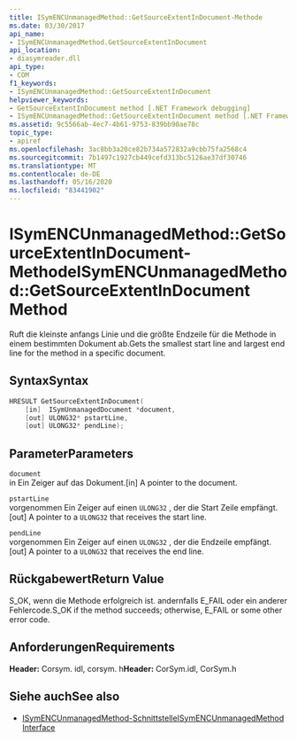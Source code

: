 ```yaml
---
title: ISymENCUnmanagedMethod::GetSourceExtentInDocument-Methode
ms.date: 03/30/2017
api_name:
- ISymENCUnmanagedMethod.GetSourceExtentInDocument
api_location:
- diasymreader.dll
api_type:
- COM
f1_keywords:
- ISymENCUnmanagedMethod::GetSourceExtentInDocument
helpviewer_keywords:
- GetSourceExtentInDocument method [.NET Framework debugging]
- ISymENCUnmanagedMethod::GetSourceExtentInDocument method [.NET Framework debugging]
ms.assetid: 9c5566ab-4ec7-4b61-9753-839bb90ae78c
topic_type:
- apiref
ms.openlocfilehash: 3ac8bb3a20ce82b734a572832a9cbb75fa2568c4
ms.sourcegitcommit: 7b1497c1927cb449cefd313bc5126ae37df30746
ms.translationtype: MT
ms.contentlocale: de-DE
ms.lasthandoff: 05/16/2020
ms.locfileid: "83441902"
---
```

# <a name="isymencunmanagedmethodgetsourceextentindocument-method"></a><span data-ttu-id="3bd8b-102">ISymENCUnmanagedMethod::GetSourceExtentInDocument-Methode</span><span class="sxs-lookup"><span data-stu-id="3bd8b-102">ISymENCUnmanagedMethod::GetSourceExtentInDocument Method</span></span>
<span data-ttu-id="3bd8b-103">Ruft die kleinste anfangs Linie und die größte Endzeile für die Methode in einem bestimmten Dokument ab.</span><span class="sxs-lookup"><span data-stu-id="3bd8b-103">Gets the smallest start line and largest end line for the method in a specific document.</span></span>  
  
## <a name="syntax"></a><span data-ttu-id="3bd8b-104">Syntax</span><span class="sxs-lookup"><span data-stu-id="3bd8b-104">Syntax</span></span>  
  
```cpp  
HRESULT GetSourceExtentInDocument(  
    [in]  ISymUnmanagedDocument *document,  
    [out] ULONG32* pstartLine,  
    [out] ULONG32* pendLine);  
```  
  
## <a name="parameters"></a><span data-ttu-id="3bd8b-105">Parameter</span><span class="sxs-lookup"><span data-stu-id="3bd8b-105">Parameters</span></span>  
 `document`  
 <span data-ttu-id="3bd8b-106">in Ein Zeiger auf das Dokument.</span><span class="sxs-lookup"><span data-stu-id="3bd8b-106">[in] A pointer to the document.</span></span>  
  
 `pstartLine`  
 <span data-ttu-id="3bd8b-107">vorgenommen Ein Zeiger auf einen `ULONG32` , der die Start Zeile empfängt.</span><span class="sxs-lookup"><span data-stu-id="3bd8b-107">[out] A pointer to a `ULONG32` that receives the start line.</span></span>  
  
 `pendLine`  
 <span data-ttu-id="3bd8b-108">vorgenommen Ein Zeiger auf einen `ULONG32` , der die Endzeile empfängt.</span><span class="sxs-lookup"><span data-stu-id="3bd8b-108">[out] A pointer to a `ULONG32` that receives the end line.</span></span>  
  
## <a name="return-value"></a><span data-ttu-id="3bd8b-109">Rückgabewert</span><span class="sxs-lookup"><span data-stu-id="3bd8b-109">Return Value</span></span>  
 <span data-ttu-id="3bd8b-110">S_OK, wenn die Methode erfolgreich ist. andernfalls E_FAIL oder ein anderer Fehlercode.</span><span class="sxs-lookup"><span data-stu-id="3bd8b-110">S_OK if the method succeeds; otherwise, E_FAIL or some other error code.</span></span>  
  
## <a name="requirements"></a><span data-ttu-id="3bd8b-111">Anforderungen</span><span class="sxs-lookup"><span data-stu-id="3bd8b-111">Requirements</span></span>  
 <span data-ttu-id="3bd8b-112">**Header:** Corsym. idl, corsym. h</span><span class="sxs-lookup"><span data-stu-id="3bd8b-112">**Header:** CorSym.idl, CorSym.h</span></span>  
  
## <a name="see-also"></a><span data-ttu-id="3bd8b-113">Siehe auch</span><span class="sxs-lookup"><span data-stu-id="3bd8b-113">See also</span></span>

- [<span data-ttu-id="3bd8b-114">ISymENCUnmanagedMethod-Schnittstelle</span><span class="sxs-lookup"><span data-stu-id="3bd8b-114">ISymENCUnmanagedMethod Interface</span></span>](isymencunmanagedmethod-interface.md)
